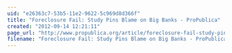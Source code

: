 ```yaml
---
uid: "e26363c7-53b5-11e2-9622-5c969d8d366f"
title: "Foreclosure Fail: Study Pins Blame on Big Banks - ProPublica"
created: "2012-09-14 12:21:11"
page_url: "http://www.propublica.org/article/foreclosure-fail-study-pins-blame-on-big-banks?utm_source=twitter_socialflow"
filename: "Foreclosure Fail: Study Pins Blame on Big Banks - ProPublica.html"
---
```

